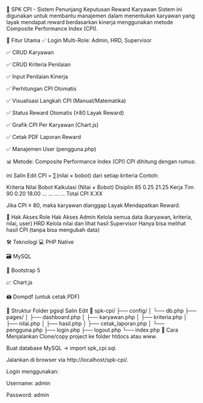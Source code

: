 🎯 SPK CPI - Sistem Penunjang Keputusan Reward Karyawan
Sistem ini digunakan untuk membantu manajemen dalam menentukan karyawan yang layak mendapat reward berdasarkan kinerja menggunakan metode Composite Performance Index (CPI).

📌 Fitur Utama
✅ Login Multi-Role: Admin, HRD, Supervisor

✅ CRUD Karyawan

✅ CRUD Kriteria Penilaian

✅ Input Penilaian Kinerja

✅ Perhitungan CPI Otomatis

✅ Visualisasi Langkah CPI (Manual/Matematika)

✅ Status Reward Otomatis (≥80 Layak Reward)

✅ Grafik CPI Per Karyawan (Chart.js)

✅ Cetak PDF Laporan Reward

✅ Manajemen User (pengguna.php)

📊 Metode: Composite Performance Index (CPI)
CPI dihitung dengan rumus:

ini
Salin
Edit
CPI = ∑(nilai × bobot) dari setiap kriteria
Contoh:

Kriteria	Nilai	Bobot	Kalkulasi (Nilai × Bobot)
Disiplin	85	0.25	21.25
Kerja Tim	90	0.20	18.00
...	...	...	...
Total CPI			X.XX

Jika CPI ≥ 80, maka karyawan dianggap Layak Mendapatkan Reward.

🔐 Hak Akses
Role	Hak Akses
Admin	Kelola semua data (karyawan, kriteria, nilai, user)
HRD	Kelola nilai dan lihat hasil
Supervisor	Hanya bisa melihat hasil CPI (tanpa bisa mengubah data)

🛠️ Teknologi
💻 PHP Native

🗃️ MySQL

🎨 Bootstrap 5

📈 Chart.js

🖨️ Dompdf (untuk cetak PDF)

📂 Struktur Folder
pgsql
Salin
Edit
📁 spk-cpi/
├── config/
│   └── db.php
├── pages/
│   ├── dashboard.php
│   ├── karyawan.php
│   ├── kriteria.php
│   ├── nilai.php
│   ├── hasil.php
│   ├── cetak_laporan.php
│   └── pengguna.php
├── login.php
├── logout.php
└── index.php
🚀 Cara Menjalankan
Clone/copy project ke folder htdocs atau www.

Buat database MySQL → import spk_cpi.sql.

Jalankan di browser via http://localhost/spk-cpi/.

Login menggunakan:

Username: admin

Password: admin

